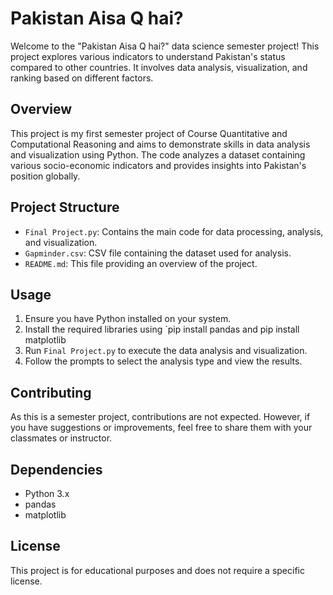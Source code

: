 # Pakistan Aisa Q hai?

Welcome to the "Pakistan Aisa Q hai?" data science semester project! This project explores various indicators to understand Pakistan's status compared to other countries. It involves data analysis, visualization, and ranking based on different factors.

## Overview

This project is my first semester project of Course Quantitative and Computational Reasoning and aims to demonstrate skills in data analysis and visualization using Python. The code analyzes a dataset containing various socio-economic indicators and provides insights into Pakistan's position globally.

## Project Structure

- `Final Project.py`: Contains the main code for data processing, analysis, and visualization.
- `Gapminder.csv`: CSV file containing the dataset used for analysis.
- `README.md`: This file providing an overview of the project.

## Usage

1. Ensure you have Python installed on your system.
2. Install the required libraries using `pip install pandas and pip install matplotlib
3. Run `Final Project.py` to execute the data analysis and visualization.
4. Follow the prompts to select the analysis type and view the results.

## Contributing

As this is a semester project, contributions are not expected. However, if you have suggestions or improvements, feel free to share them with your classmates or instructor.

## Dependencies

- Python 3.x
- pandas
- matplotlib

## License

This project is for educational purposes and does not require a specific license.
